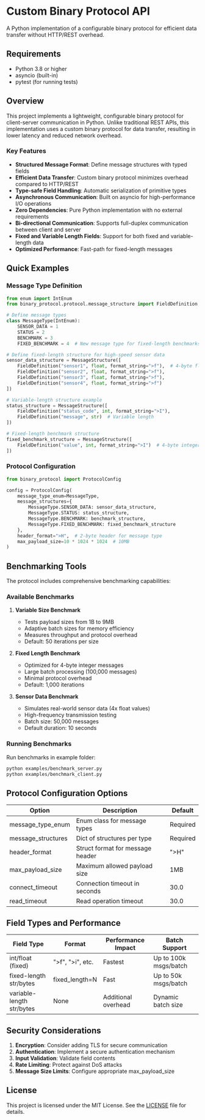 # Custom Binary Protocol API

A Python implementation of a configurable binary protocol for efficient data transfer without HTTP/REST overhead.

## Requirements

- Python 3.8 or higher
- asyncio (built-in)
- pytest (for running tests)

## Overview

This project implements a lightweight, configurable binary protocol for client-server communication in Python. Unlike traditional REST APIs, this implementation uses a custom binary protocol for data transfer, resulting in lower latency and reduced network overhead.

### Key Features

- **Structured Message Format**: Define message structures with typed fields
- **Efficient Data Transfer**: Custom binary protocol minimizes overhead compared to HTTP/REST
- **Type-safe Field Handling**: Automatic serialization of primitive types
- **Asynchronous Communication**: Built on asyncio for high-performance I/O operations
- **Zero Dependencies**: Pure Python implementation with no external requirements
- **Bi-directional Communication**: Supports full-duplex communication between client and server
- **Fixed and Variable Length Fields**: Support for both fixed and variable-length data
- **Optimized Performance**: Fast-path for fixed-length messages

## Quick Examples

### Message Type Definition

```python
from enum import IntEnum
from binary_protocol.protocol.message_structure import FieldDefinition, MessageStructure

# Define message types
class MessageType(IntEnum):
    SENSOR_DATA = 1
    STATUS = 2
    BENCHMARK = 3
    FIXED_BENCHMARK = 4  # New message type for fixed-length benchmarks

# Define fixed-length structure for high-speed sensor data
sensor_data_structure = MessageStructure([
    FieldDefinition("sensor1", float, format_string=">f"),  # 4-byte float
    FieldDefinition("sensor2", float, format_string=">f"),
    FieldDefinition("sensor3", float, format_string=">f"),
    FieldDefinition("sensor4", float, format_string=">f")
])

# Variable-length structure example
status_structure = MessageStructure([
    FieldDefinition("status_code", int, format_string=">I"),
    FieldDefinition("message", str)  # Variable length
])

# Fixed-length benchmark structure
fixed_benchmark_structure = MessageStructure([
    FieldDefinition("value", int, format_string=">I")  # 4-byte integer
])
```

### Protocol Configuration

```python
from binary_protocol import ProtocolConfig

config = ProtocolConfig(
    message_type_enum=MessageType,
    message_structures={
        MessageType.SENSOR_DATA: sensor_data_structure,
        MessageType.STATUS: status_structure,
        MessageType.BENCHMARK: benchmark_structure,
        MessageType.FIXED_BENCHMARK: fixed_benchmark_structure
    },
    header_format=">H",  # 2-byte header for message type
    max_payload_size=10 * 1024 * 1024  # 10MB
)
```

## Benchmarking Tools

The protocol includes comprehensive benchmarking capabilities:

### Available Benchmarks

1. **Variable Size Benchmark**
   - Tests payload sizes from 1B to 9MB
   - Adaptive batch sizes for memory efficiency
   - Measures throughput and protocol overhead
   - Default: 50 iterations per size

2. **Fixed Length Benchmark**
   - Optimized for 4-byte integer messages
   - Large batch processing (100,000 messages)
   - Minimal protocol overhead
   - Default: 1,000 iterations

3. **Sensor Data Benchmark**
   - Simulates real-world sensor data (4x float values)
   - High-frequency transmission testing
   - Batch size: 50,000 messages
   - Default duration: 10 seconds

### Running Benchmarks

Run benchmarks in example folder:

```bash
python examples/benchmark_server.py
python examples/benchmark_client.py
```

## Protocol Configuration Options

| Option | Description | Default |
|--------|-------------|---------|
| message_type_enum | Enum class for message types | Required |
| message_structures | Dict of structures per type | Required |
| header_format | Struct format for message header | ">H" |
| max_payload_size | Maximum allowed payload size | 1MB |
| connect_timeout | Connection timeout in seconds | 30.0 |
| read_timeout | Read operation timeout | 30.0 |

## Field Types and Performance

| Field Type | Format | Performance Impact | Batch Support |
|------------|--------|-------------------|---------------|
| int/float (fixed) | ">f", ">i", etc. | Fastest | Up to 100k msgs/batch |
| fixed-length str/bytes | fixed_length=N | Fast | Up to 50k msgs/batch |
| variable-length str/bytes | None | Additional overhead | Dynamic batch size |

## Security Considerations

1. **Encryption**: Consider adding TLS for secure communication
2. **Authentication**: Implement a secure authentication mechanism
3. **Input Validation**: Validate field contents
4. **Rate Limiting**: Protect against DoS attacks
5. **Message Size Limits**: Configure appropriate max_payload_size

## License

This project is licensed under the MIT License. See the [LICENSE](LICENSE) file for details.
